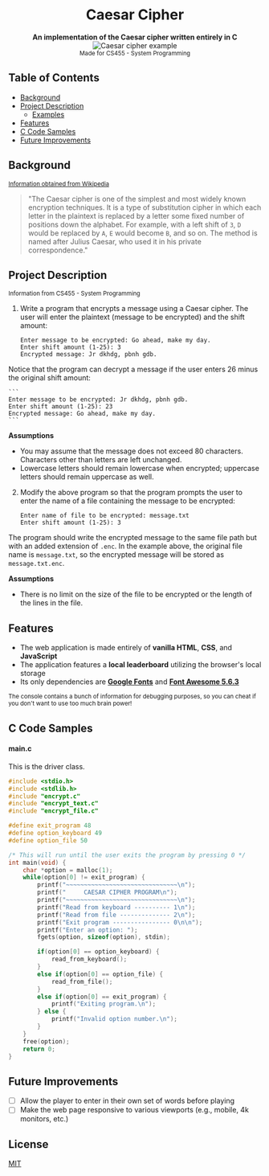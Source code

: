 <div align="center">
  <h1>Caesar Cipher</h1>
</div>

<div align="center">
  <strong>An implementation of the Caesar cipher written entirely in C</strong>
</div>  

<div align="center">
  <img src="https://cdncontribute.geeksforgeeks.org/wp-content/uploads/ceaserCipher.png" alt="Caesar cipher example">
</div>
  
<div align="center">  
  <sub>Made for CS455 - System Programming</sub>
</div>

## Table of Contents
- [Background](#background)
- [Project Description](#project-descrption)
  - [Examples](#examples)
- [Features](#features)
- [C Code Samples](#c-code)
- [Future Improvements](#future-improvements)

## Background
  <sub><a href="https://en.wikipedia.org/wiki/Caesar_cipher" target="_blank">Information obtained from Wikipedia</a></sub>
  >"The Caesar cipher is one of the simplest and most widely known encryption techniques. It is a type of substitution cipher in which each letter in the plaintext is replaced by a letter some fixed number of positions down the alphabet. For example, with a left shift of `3`, `D` would be replaced by `A`, `E` would become `B`, and so on. The method is named after Julius Caesar, who used it in his private correspondence."
  
## Project Description
<sub>Information from CS455 - System Programming</sub>
1. Write a program that encrypts a message using a Caesar cipher. The user will enter the plaintext (message to be encrypted) and the shift amount:

    ```
    Enter message to be encrypted: Go ahead, make my day.
    Enter shift amount (1-25): 3
    Encrypted message: Jr dkhdg, pbnh gdb.
    ```
      
Notice that the program can decrypt a message if the user enters 26 minus the original shift amount:  
   
    ```
    Enter message to be encrypted: Jr dkhdg, pbnh gdb.
    Enter shift amount (1-25): 23
    Encrypted message: Go ahead, make my day.
    ```
      
  **Assumptions**
  - You may assume that the message does not exceed 80 characters. Characters other than letters are left unchanged. 
  - Lowercase letters should remain lowercase when encrypted; uppercase letters should remain uppercase as well.
  
2. Modify the above program so that the program prompts the user to enter the name of a file containing the message to be encrypted:
  
    ```
    Enter name of file to be encrypted: message.txt
    Enter shift amount (1-25): 3
    ```
  
  The program should write the encrypted message to the same file path but with an added extension of `.enc`. In the example above, the original file name is `message.txt`, so the encrypted message will be stored as `message.txt.enc`.  
      
  **Assumptions**
  - There is no limit on the size of the file to be encrypted or the length of the lines in the file. 

## Features
- The web application is made entirely of **vanilla HTML**, **CSS**, and **JavaScript**
- The application features a  **local leaderboard** utilizing the browser's local storage
- Its only dependencies are **[Google Fonts](https://fonts.google.com/)** and **[Font Awesome 5.6.3](https://fontawesome.com/)**

<sub>The console contains a bunch of information for debugging purposes, so you can cheat if you don't want to use too much brain power! </sub>

## C Code Samples

#### main.c
This is the driver class.
```c
#include <stdio.h>
#include <stdlib.h>
#include "encrypt.c"
#include "encrypt_text.c"
#include "encrypt_file.c"

#define exit_program 48
#define option_keyboard 49
#define option_file 50

/* This will run until the user exits the program by pressing 0 */
int main(void) {
    char *option = malloc(1);
    while(option[0] != exit_program) {
        printf("~~~~~~~~~~~~~~~~~~~~~~~~~~~~~~~\n");
        printf("     CAESAR CIPHER PROGRAM\n");
        printf("~~~~~~~~~~~~~~~~~~~~~~~~~~~~~~~\n");
        printf("Read from keyboard ---------- 1\n");
        printf("Read from file -------------- 2\n");
        printf("Exit program ---------------- 0\n\n");
        printf("Enter an option: ");
        fgets(option, sizeof(option), stdin);

        if(option[0] == option_keyboard) {
            read_from_keyboard();
        }
        else if(option[0] == option_file) {
            read_from_file();
        }
        else if(option[0] == exit_program) {
            printf("Exiting program.\n");
        } else {
            printf("Invalid option number.\n");
        }
    }
	free(option);
    return 0;
}
```

## Future Improvements
- [ ] Allow the player to enter in their own set of words before playing
- [ ] Make the web page responsive to various viewports (e.g., mobile, 4k monitors, etc.)

## License
[MIT](https://tldrlegal.com/license/mit-license)
    

